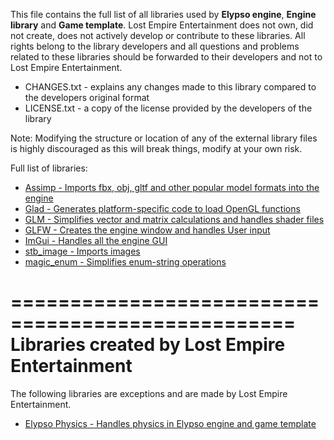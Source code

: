This file contains the full list of all libraries used by **Elypso engine**, **Engine library** and **Game template**. Lost Empire Entertainment does not own, did not create, does not actively develop or contribute to these libraries. All rights belong to the library developers and all questions and problems related to these libraries should be forwarded to their developers and not to Lost Empire Entertainment.

- CHANGES.txt - explains any changes made to this library compared to the developers original format
- LICENSE.txt - a copy of the license provided by the developers of the library

Note: Modifying the structure or location of any of the external library files is highly discouraged as this will break things, modify at your own risk.

Full list of libraries:
- [Assimp - Imports fbx, obj, gltf and other popular model formats into the engine](https://github.com/assimp/assimp)
- [Glad - Generates platform-specific code to load OpenGL functions](https://glad.dav1d.de/)
- [GLM - Simplifies vector and matrix calculations and handles shader files](https://github.com/g-truc/glm)
- [GLFW - Creates the engine window and handles User input](https://github.com/glfw/glfw)
- [ImGui - Handles all the engine GUI](https://github.com/ocornut/imgui)
- [stb_image - Imports images](https://github.com/nothings/stb/blob/master/stb_image.h)
- [magic_enum - Simplifies enum-string operations](https://github.com/Neargye/magic_enum)

==================================================
Libraries created by Lost Empire Entertainment
==================================================

The following libraries are exceptions and are made by Lost Empire Entertainment.

- [Elypso Physics - Handles physics in Elypso engine and game template](https://github.com/Lost-Empire-Entertainment/Elypso-physics)
